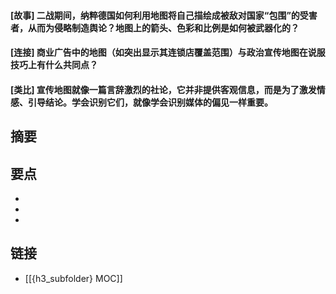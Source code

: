 #### [故事] 二战期间，纳粹德国如何利用地图将自己描绘成被敌对国家“包围”的受害者，从而为侵略制造舆论？地图上的箭头、色彩和比例是如何被武器化的？


#### [连接] 商业广告中的地图（如突出显示其连锁店覆盖范围）与政治宣传地图在说服技巧上有什么共同点？


#### [类比] 宣传地图就像一篇言辞激烈的社论，它并非提供客观信息，而是为了激发情感、引导结论。学会识别它们，就像学会识别媒体的偏见一样重要。


## 摘要


## 要点

- 
- 
- 

## 链接

- [[{h3_subfolder} MOC]]

